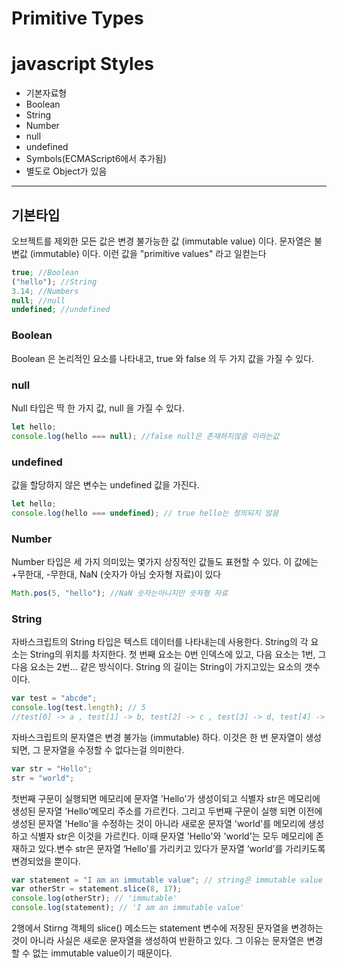 # Primitive Types

# javascript Styles

- 기본자료형
- Boolean
- String
- Number
- null
- undefined
- Symbols(ECMAScript6에서 추가됨)
- 별도로 Object가 있음

---

## 기본타입

오브젝트를 제외한 모든 값은 변경 불가능한 값 (immutable value) 이다. 문자열은 불변값 (immutable) 이다. 이런 값을 "primitive values" 라고 일컫는다

```javascript
true; //Boolean
("hello"); //String
3.14; //Numbers
null; //null
undefined; //undefined
```

### Boolean

Boolean 은 논리적인 요소를 나타내고, true 와 false 의 두 가지 값을 가질 수 있다.

### null

Null 타입은 딱 한 가지 값, null 을 가질 수 있다.

```javascript
let hello;
console.log(hello === null); //false null은 존재하지않음 이라는값
```

### undefined

값을 할당하지 않은 변수는 undefined 값을 가진다.

```javascript
let hello;
console.log(hello === undefined); // true hello는 정의되지 않음
```

### Number

Number 타입은 세 가지 의미있는 몇가지 상징적인 값들도 표현할 수 있다. 이 값에는 +무한대, -무한대, NaN (숫자가 아님 숫자형 자료)이 있다

```javascript
Math.pos(5, "hello"); //NaN 숫자는아니지만 숫자형 자료
```

### String

자바스크립트의 String 타입은 텍스트 데이터를 나타내는데 사용한다.
String의 각 요소는 String의 위치를 차지한다. 첫 번째 요소는 0번 인덱스에 있고, 다음 요소는 1번, 그 다음 요소는 2번... 같은 방식이다.
String 의 길이는 String이 가지고있는 요소의 갯수이다.

```javascript
var test = "abcde";
console.log(test.length); // 5
//test[0] -> a , test[1] -> b, test[2] -> c , test[3] -> d, test[4] -> e
```

자바스크립트의 문자열은 변경 불가능 (immutable) 하다. 이것은 한 번 문자열이 생성되면, 그 문자열을 수정할 수 없다는걸 의미한다.

```javascript
var str = "Hello";
str = "world";
```

첫번째 구문이 실행되면 메모리에 문자열 'Hello'가 생성이되고 식별자 str은 메모리에 생성된 문자열 'Hello'메모리 주소를 가르킨다.
그리고 두번째 구문이 실행 되면 이전에 생성된 문자열 'Hello'을 수정하는 것이 아니라 새로운 문자열 'world'를 메모리에 생성하고 식별자 str은 이것을 가르킨다.
이때 문자열 'Hello'와 'world'는 모두 메모리에 존재하고 있다.변수 str은 문자열 ‘Hello’를 가리키고 있다가 문자열 ‘world’를 가리키도록 변경되었을 뿐이다.

```javascript
var statement = "I am an immutable value"; // string은 immutable value
var otherStr = statement.slice(8, 17);
console.log(otherStr); // 'immutable'
console.log(statement); // 'I am an immutable value'
```

2행에서 Stirng 객체의 slice() 메소드는 statement 변수에 저장된 문자열을 변경하는 것이 아니라 사실은 새로운 문자열을 생성하여 반환하고 있다.
그 이유는 문자열은 변경할 수 없는 immutable value이기 때문이다.
